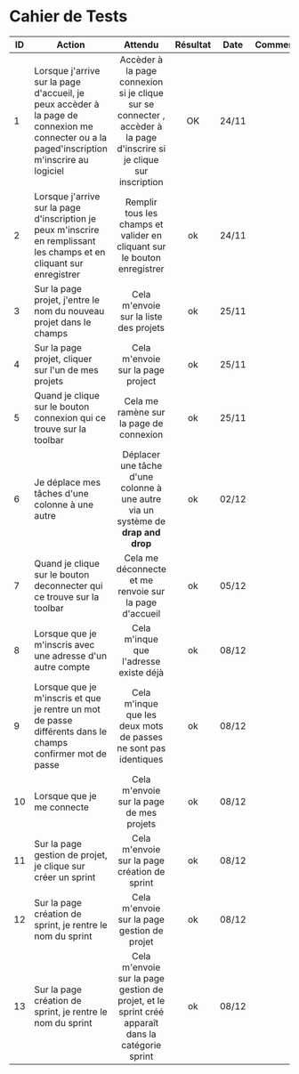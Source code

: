 # Cahier de Tests


| ID   | Action                                                  | Attendu | Résultat | Date | Commentaire | Personne |
| ----- | ------------------------------------------------------------ | :--------: | :------: |:------: |:------: |:------: |
|   1   | Lorsque j'arrive sur la page d'accueil, je peux accèder à la page de connexion me connecter ou a la paged'inscription  m'inscrire au logiciel                   | Accèder à la page connexion si je clique sur se connecter , accèder à la page d'inscrire si je clique sur inscription  | OK | 24/11 | | Anthony|
|   2   | Lorsque j'arrive sur la page d'inscription je peux m'inscrire en remplissant les champs et en cliquant sur enregistrer                | Remplir tous les champs et valider en cliquant sur le bouton enregistrer | ok  | 24/11 | | Anthony|
|   3   |  Sur la page projet, j'entre le nom du nouveau projet dans le champs     | Cela m'envoie sur la liste des projets | ok | 25/11  | | Mamadou|
|   4   |  Sur la page projet, cliquer sur l'un de mes projets     | Cela m'envoie sur la page project | ok | 25/11  | | Mamadou|
|   5   |  Quand je clique sur le bouton connexion qui ce trouve sur la toolbar       | Cela me ramène sur la page de connexion | ok | 25/11  | | Yassir|
|   6   |  Je déplace mes tâches d'une colonne à une autre      | Déplacer une tâche d'une colonne à une autre via un système de **drap and drop**   | ok | 02/12  | | Hassan |
|   7   |  Quand je clique sur le bouton deconnecter qui ce trouve sur la toolbar       | Cela me déconnecte et me renvoie sur la page d'accueil | ok |  05/12 | | Yassir|
|   8   |  Lorsque que je m'inscris avec une adresse d'un autre compte       | Cela m'inque que l'adresse existe déjà | ok |  08/12 | | Yassir|
|   9   |  Lorsque que je m'inscris et que je rentre un mot de passe différents dans le champs confirmer mot de passe       | Cela m'inque que les deux mots de passes ne sont pas identiques | ok |  08/12 | | Yassir|
|   10   |  Lorsque que je me connecte       | Cela m'envoie sur la page de mes projets | ok |  08/12 | | Yassir|
|   11   |  Sur la page gestion de projet, je clique sur créer un sprint       | Cela m'envoie sur la page création de sprint | ok |  08/12 | | Yassir|
|   12   |  Sur la page création de sprint, je rentre le nom du sprint       | Cela m'envoie sur la page gestion de projet | ok |  08/12 | | Yassir|
|   13   |  Sur la page création de sprint, je rentre le nom du sprint       | Cela m'envoie sur la page gestion de projet, et le sprint créé apparaît dans la catégorie sprint | ok |  08/12 | | Yassir|
